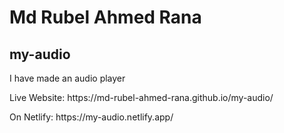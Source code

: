 # Md Rubel Ahmed Rana
## my-audio
<p>I have made an audio player</p>
<p>Live Website: https://md-rubel-ahmed-rana.github.io/my-audio/</p>
<p>On Netlify: https://my-audio.netlify.app/</p>
